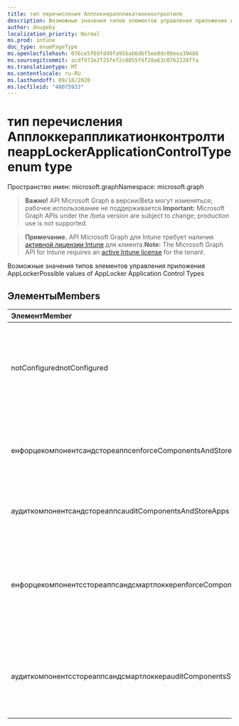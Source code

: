```yaml
---
title: тип перечисления Апплоккераппликатионконтролтипе
description: Возможные значения типов элементов управления приложения AppLocker
author: dougeby
localization_priority: Normal
ms.prod: intune
doc_type: enumPageType
ms.openlocfilehash: 076ce5f69fd49fa95bab6dbf5ee8dc00eea39488
ms.sourcegitcommit: acdf972e2f25fef2c6855f6f28a63c0762228ffa
ms.translationtype: MT
ms.contentlocale: ru-RU
ms.lasthandoff: 09/18/2020
ms.locfileid: "48075933"
---
```

# <a name="applockerapplicationcontroltype-enum-type"></a><span data-ttu-id="6e7de-103">тип перечисления Апплоккераппликатионконтролтипе</span><span class="sxs-lookup"><span data-stu-id="6e7de-103">appLockerApplicationControlType enum type</span></span>

<span data-ttu-id="6e7de-104">Пространство имен: microsoft.graph</span><span class="sxs-lookup"><span data-stu-id="6e7de-104">Namespace: microsoft.graph</span></span>

> <span data-ttu-id="6e7de-105">**Важно!** API Microsoft Graph в версии/Beta могут изменяться; рабочее использование не поддерживается.</span><span class="sxs-lookup"><span data-stu-id="6e7de-105">**Important:** Microsoft Graph APIs under the /beta version are subject to change; production use is not supported.</span></span>

> <span data-ttu-id="6e7de-106">**Примечание.** API Microsoft Graph для Intune требует наличия [активной лицензии Intune](https://go.microsoft.com/fwlink/?linkid=839381) для клиента.</span><span class="sxs-lookup"><span data-stu-id="6e7de-106">**Note:** The Microsoft Graph API for Intune requires an [active Intune license](https://go.microsoft.com/fwlink/?linkid=839381) for the tenant.</span></span>

<span data-ttu-id="6e7de-107">Возможные значения типов элементов управления приложения AppLocker</span><span class="sxs-lookup"><span data-stu-id="6e7de-107">Possible values of AppLocker Application Control Types</span></span>

## <a name="members"></a><span data-ttu-id="6e7de-108">Элементы</span><span class="sxs-lookup"><span data-stu-id="6e7de-108">Members</span></span>
|<span data-ttu-id="6e7de-109">Элемент</span><span class="sxs-lookup"><span data-stu-id="6e7de-109">Member</span></span>|<span data-ttu-id="6e7de-110">Значение</span><span class="sxs-lookup"><span data-stu-id="6e7de-110">Value</span></span>|<span data-ttu-id="6e7de-111">Описание</span><span class="sxs-lookup"><span data-stu-id="6e7de-111">Description</span></span>|
|:---|:---|:---|
|<span data-ttu-id="6e7de-112">notConfigured</span><span class="sxs-lookup"><span data-stu-id="6e7de-112">notConfigured</span></span>|<span data-ttu-id="6e7de-113">нуль</span><span class="sxs-lookup"><span data-stu-id="6e7de-113">0</span></span>|<span data-ttu-id="6e7de-114">Значение по умолчанию для устройства, тип элемента управления приложения не выбран.</span><span class="sxs-lookup"><span data-stu-id="6e7de-114">Device default value, no Application Control type selected.</span></span>|
|<span data-ttu-id="6e7de-115">енфорцекомпонентсандстореаппс</span><span class="sxs-lookup"><span data-stu-id="6e7de-115">enforceComponentsAndStoreApps</span></span>|<span data-ttu-id="6e7de-116">1 </span><span class="sxs-lookup"><span data-stu-id="6e7de-116">1</span></span>|<span data-ttu-id="6e7de-117">Принудительное применение компонентов Windows и сохранение приложений.</span><span class="sxs-lookup"><span data-stu-id="6e7de-117">Enforce Windows component and store apps.</span></span>|
|<span data-ttu-id="6e7de-118">аудиткомпонентсандстореаппс</span><span class="sxs-lookup"><span data-stu-id="6e7de-118">auditComponentsAndStoreApps</span></span>|<span data-ttu-id="6e7de-119">2 </span><span class="sxs-lookup"><span data-stu-id="6e7de-119">2</span></span>|<span data-ttu-id="6e7de-120">Аудит компонентов Windows и хранение приложений.</span><span class="sxs-lookup"><span data-stu-id="6e7de-120">Audit Windows component and store apps.</span></span>|
|<span data-ttu-id="6e7de-121">енфорцекомпонентсстореаппсандсмартлоккер</span><span class="sxs-lookup"><span data-stu-id="6e7de-121">enforceComponentsStoreAppsAndSmartlocker</span></span>|<span data-ttu-id="6e7de-122">4</span><span class="sxs-lookup"><span data-stu-id="6e7de-122">3</span></span>|<span data-ttu-id="6e7de-123">Принудительное применение компонентов Windows, хранение приложений и интеллектуальных блокировок.</span><span class="sxs-lookup"><span data-stu-id="6e7de-123">Enforce Windows components, store apps and smart locker.</span></span>|
|<span data-ttu-id="6e7de-124">аудиткомпонентсстореаппсандсмартлоккер</span><span class="sxs-lookup"><span data-stu-id="6e7de-124">auditComponentsStoreAppsAndSmartlocker</span></span>|<span data-ttu-id="6e7de-125">4 </span><span class="sxs-lookup"><span data-stu-id="6e7de-125">4</span></span>|<span data-ttu-id="6e7de-126">Аудит компонентов Windows, хранение приложений и интеллектуальных блокировок.</span><span class="sxs-lookup"><span data-stu-id="6e7de-126">Audit Windows components, store apps and smart locker.</span></span>|







